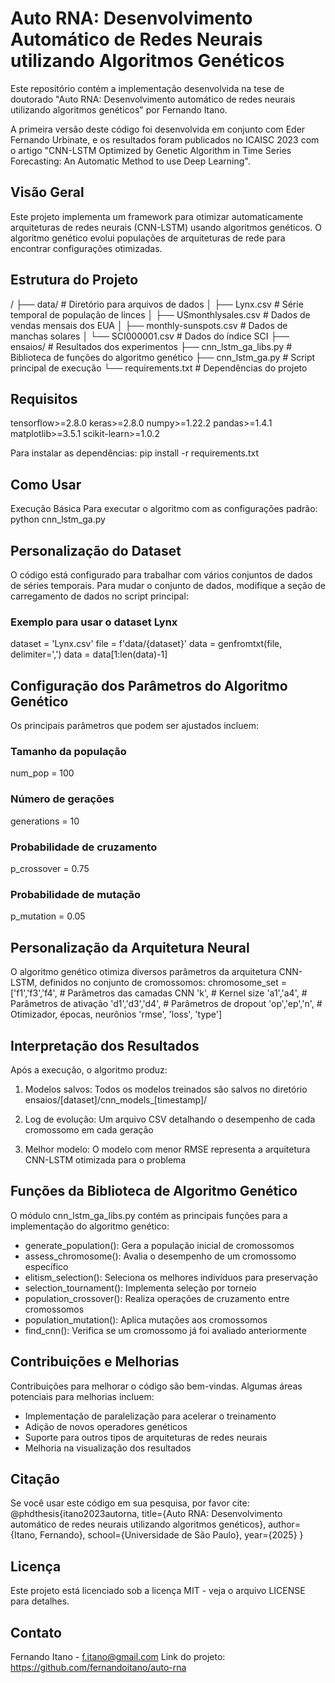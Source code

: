 # Auto RNA: Desenvolvimento Automático de Redes Neurais utilizando Algoritmos Genéticos

Este repositório contém a implementação desenvolvida na tese de doutorado "Auto RNA: Desenvolvimento automático de redes neurais utilizando algoritmos genéticos" por Fernando Itano.

A primeira versão deste código foi desenvolvida em conjunto com Eder Fernando Urbinate, e os resultados foram publicados no ICAISC 2023 com o artigo "CNN-LSTM Optimized by Genetic Algorithm in Time Series Forecasting: An Automatic Method to use Deep Learning".

## Visão Geral
Este projeto implementa um framework para otimizar automaticamente arquiteturas de redes neurais (CNN-LSTM) usando algoritmos genéticos. O algoritmo genético evolui populações de arquiteturas de rede para encontrar configurações otimizadas.

## Estrutura do Projeto
/
├── data/                      # Diretório para arquivos de dados
│   ├── Lynx.csv               # Série temporal de população de linces
│   ├── USmonthlysales.csv     # Dados de vendas mensais dos EUA
│   ├── monthly-sunspots.csv   # Dados de manchas solares
│   └── SCI000001.csv          # Dados do índice SCI
├── ensaios/                   # Resultados dos experimentos
├── cnn_lstm_ga_libs.py        # Biblioteca de funções do algoritmo genético
├── cnn_lstm_ga.py             # Script principal de execução
└── requirements.txt           # Dependências do projeto

## Requisitos
tensorflow>=2.8.0
keras>=2.8.0
numpy>=1.22.2
pandas>=1.4.1
matplotlib>=3.5.1
scikit-learn>=1.0.2

Para instalar as dependências:
pip install -r requirements.txt

## Como Usar
Execução Básica
Para executar o algoritmo com as configurações padrão:
python cnn_lstm_ga.py

## Personalização do Dataset
O código está configurado para trabalhar com vários conjuntos de dados de séries temporais. Para mudar o conjunto de dados, modifique a seção de carregamento de dados no script principal:

### Exemplo para usar o dataset Lynx
dataset = 'Lynx.csv'
file = f'data/{dataset}'
data = genfromtxt(file, delimiter=',')
data = data[1:len(data)-1]

## Configuração dos Parâmetros do Algoritmo Genético
Os principais parâmetros que podem ser ajustados incluem:
### Tamanho da população
num_pop = 100

### Número de gerações
generations = 10

### Probabilidade de cruzamento
p_crossover = 0.75

### Probabilidade de mutação
p_mutation = 0.05

## Personalização da Arquitetura Neural
O algoritmo genético otimiza diversos parâmetros da arquitetura CNN-LSTM, definidos no conjunto de cromossomos:
chromosome_set = ['f1','f3','f4',    # Parâmetros das camadas CNN
                  'k',                # Kernel size
                  'a1','a4',          # Parâmetros de ativação
                  'd1','d3','d4',     # Parâmetros de dropout
                  'op','ep','n',      # Otimizador, épocas, neurônios
                  'rmse', 'loss', 'type']

## Interpretação dos Resultados
Após a execução, o algoritmo produz:

1. Modelos salvos: Todos os modelos treinados são salvos no diretório ensaios/[dataset]/cnn_models_[timestamp]/

2. Log de evolução: Um arquivo CSV detalhando o desempenho de cada cromossomo em cada geração

3. Melhor modelo: O modelo com menor RMSE representa a arquitetura CNN-LSTM otimizada para o problema

## Funções da Biblioteca de Algoritmo Genético
O módulo cnn_lstm_ga_libs.py contém as principais funções para a implementação do algoritmo genético:

- generate_population(): Gera a população inicial de cromossomos
- assess_chromosome(): Avalia o desempenho de um cromossomo específico
- elitism_selection(): Seleciona os melhores indivíduos para preservação
- selection_tournament(): Implementa seleção por torneio
- population_crossover(): Realiza operações de cruzamento entre cromossomos
- population_mutation(): Aplica mutações aos cromossomos
- find_cnn(): Verifica se um cromossomo já foi avaliado anteriormente

## Contribuições e Melhorias
Contribuições para melhorar o código são bem-vindas. Algumas áreas potenciais para melhorias incluem:

- Implementação de paralelização para acelerar o treinamento
- Adição de novos operadores genéticos
- Suporte para outros tipos de arquiteturas de redes neurais
- Melhoria na visualização dos resultados

## Citação
Se você usar este código em sua pesquisa, por favor cite:
@phdthesis{itano2023autorna,
  title={Auto RNA: Desenvolvimento automático de redes neurais utilizando algoritmos genéticos},
  author={Itano, Fernando},
  school={Universidade de São Paulo},
  year={2025}
}

## Licença
Este projeto está licenciado sob a licença MIT - veja o arquivo LICENSE para detalhes.

## Contato
Fernando Itano - f.itano@gmail.com
Link do projeto: https://github.com/fernandoitano/auto-rna
